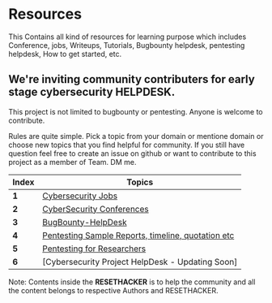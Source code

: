 # Resources

This Contains all kind of resources for learning purpose which includes
Conference, jobs, Writeups, Tutorials, Bugbounty helpdesk, pentesting helpdesk, How to get started, etc.

## We're inviting community contributers for early stage cybersecurity HELPDESK.
This project is not limited to bugbounty or pentesting. Anyone is welcome to contribute.

Rules are quite simple.
Pick a topic from your domain or mentione domain or choose new topics that you find helpful for community.
If you still have question feel free to create an issue on github or want to contribute to this project as a member of Team. 
DM me. 

Index | Topics
---|---
**1** | [Cybersecurity Jobs](https://github.com/RESETHACKER-COMMUNITY/Pentesting/blob/main/CyberSecurityJobs/Readme.md)
**2** | [CyberSecurity Conferences](https://github.com/RESETHACKER-COMMUNITY/Resources/tree/main/Conference)
**3** | [BugBounty-HelpDesk](https://github.com/RESETHACKER-COMMUNITY/Pentesting-Bugbounty/tree/main/Bugbounty)
**4** | [Pentesting Sample Reports, timeline, quotation etc](https://github.com/RESETHACKER-COMMUNITY/Pentesting/tree/main/PentestingReports)
**5** | [Pentesting for Researchers](https://github.com/RESETHACKER-COMMUNITY/Pentesting/tree/main/Pentesting_for_Researchers)
**6** | [Cybersecurity Project HelpDesk - Updating Soon]

Note: Contents inside the **RESETHACKER** is to help the community and all the content belongs to respective Authors and RESETHACKER.
